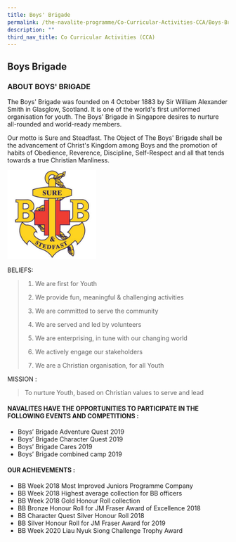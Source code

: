```yaml
---
title: Boys' Brigade
permalink: /the-navalite-programme/Co-Curricular-Activities-CCA/Boys-Brigade/
description: ""
third_nav_title: Co Curricular Activities (CCA)
---
```

## Boys Brigade

### ABOUT BOYS' BRIGADE

The Boys' Brigade was founded on 4 October 1883 by Sir William Alexander Smith in Glasglow, Scotland. It is one of the world's first uniformed organisation for youth. The Boys' Brigade in Singapore desires to nurture all-rounded and world-ready members.

  

Our motto is Sure and Steadfast. The Object of The Boys' Brigade shall be the advancement of Christ's Kingdom among Boys and the promotion of habits of Obedience, Reverence, Discipline, Self-Respect and all that tends towards a true Christian Manliness.

<img style="width: 40%;" src="/images/boysb1.jpeg">

BELIEFS:

> 1. We are first for Youth 
> 
> 2. We provide fun, meaningful & challenging activities 
> 
> 3. We are committed to serve the community  
> 
> 4. We are served and led by volunteers 
> 
> 5. We are enterprising, in tune with our changing world 
> 
> 6. We actively engage our stakeholders 
> 
> 7. We are a Christian organisation, for all Youth

MISSION :

> To nurture Youth, based on Christian values to serve and lead
> 


#### NAVALITES HAVE THE OPPORTUNITIES TO PARTICIPATE IN THE FOLLOWING EVENTS AND COMPETITIONS :

*   Boys’ Brigade Adventure Quest 2019
*   Boys’ Brigade Character Quest 2019 
*   Boys’ Brigade Cares 2019
*   Boys’ Brigade combined camp 2019

#### OUR ACHIEVEMENTS :

*   BB Week 2018 Most Improved Juniors Programme Company 
*   BB Week 2018 Highest average collection for BB officers
*   BB Week 2018 Gold Honour Roll collection 
*   BB Bronze Honour Roll for JM Fraser Award of Excellence 2018
*   BB Character Quest Silver Honour Roll 2018  
*   BB Silver Honour Roll for JM Fraser Award for 2019
*   BB Week 2020 Liau Nyuk Siong Challenge Trophy Award